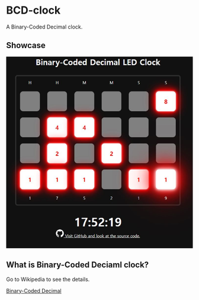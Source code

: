 # BCD-clock

A Binary-Coded Decimal clock.

## Showcase

![showcase](./image/showcase.jpg)

## What is Binary-Coded Deciaml clock?

Go to Wikipedia to see the details.

[Binary-Coded Decimal](https://en.wikipedia.org/wiki/Binary-coded_decimal)
